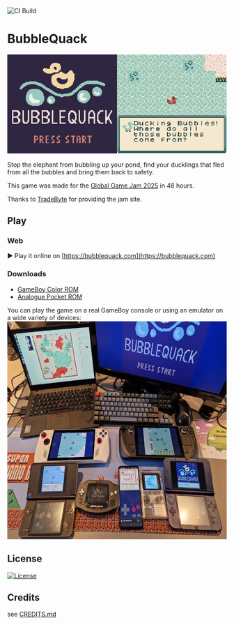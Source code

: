![CI Build](https://github.com/bubblequack/bubblequack/actions/workflows/ci.yml/badge.svg)

# BubbleQuack
<img src="assets/screenshots/menu.png" width="50%" /><img src="assets/screenshots/game.png" width="50%" />

Stop the elephant from bubbling up your pond, find your ducklings that fled from all the bubbles and bring them back to safety.

This game was made for the [Global Game Jam 2025](https://globalgamejam.org/games/2025/bubblequack-9) in 48 hours.

Thanks to [TradeByte](https://www.tradebyte.com) for providing the jam site.

## Play
### Web
▶ Play it online on [https://bubblequack.com](https://bubblequack.com)

### Downloads
* [GameBoy Color ROM](https://bubblequack.com/bubblequack.gbc)
* [Analogue Pocket ROM](https://bubblequack.com/bubblequack.pocket)

You can play the game on a real GameBoy console or using an emulator on a wide variety of devices:
<img src="assets/screenshots/supported_hardware.jpg" height="500px" />

## License
[![License](https://i.creativecommons.org/l/by-nc-sa/4.0/88x31.png)](https://creativecommons.org/licenses/by-nc-sa/4.0)

## Credits
see [CREDITS.md](CREDITS.md)
